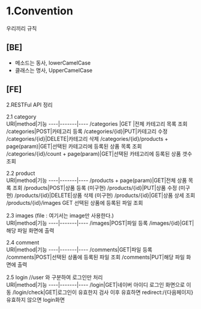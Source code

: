 1.Convention
=============
 우리끼리 규칙

## [BE]
* 메소드는 동사, lowerCamelCase
* 클래스는 명사, UpperCamelCase

## [FE]
2.RESTFul API 정리


2.1 category  
URI|method|기능
----|-------|----
/categories |GET |전체 카테고리 목록 조회
/categories|POST|카테고리 등록
/categories/{id}|PUT|카테고리 수정
/categories/{id}|DELETE|카테고리 삭제
/categories/{id}/products + page(param)|GET|선택된 카테고리에 등록된 상품 목록 조회
/categories/{id}/count + page(param)|GET|선택된 카테고리에 등록된 상품 갯수 조회


2.2 product  
URI|method|기능
----|-------|----
/products + page(param)|GET|전체 상품 목록 조회
/products|POST|상품 등록 (미구현)
/products/{id}|PUT|상품 수정 (미구현)
/products/{id}|DELETE|상품 삭제 (미구현)
/products/{id}|GET|상품 상세 조회
/products/{id}/images
GET
선택된 상품에 등록된 파일 조회

2.3 images (file : 여기서는 image만 사용한다.)  
URI|method|기능
----|-------|----
/images|POST|파일 등록
/images/{id}|GET|해당 파일 화면에 출력

2.4 comment   
URI|method|기능
----|-------|----
/comments|GET|파일 등록
/comments|POST|선택된 상품에 등록된 파일 조회
/comments|PUT|해당 파일 화면에 출력

2.5 login //user 와 구분하여 로그인만 처리  
URI|method|기능
----|-------|----
/login|GET|네이버 아이디 로그인 화면으로 이동
/login/check|GET|로그인이 유효한지 검사 이후 유효하면 redirect:/{다음페이지}  유효하지 않으면 login화면

